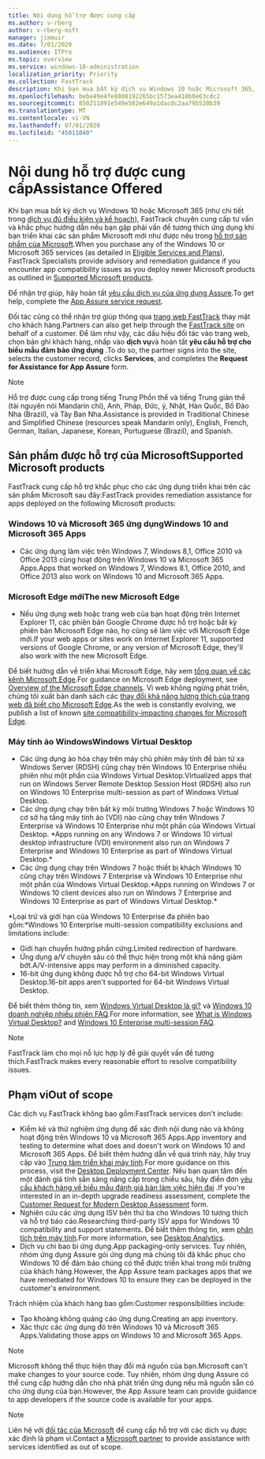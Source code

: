 ```yaml
---
title: Nội dung hỗ trợ được cung cấp
ms.author: v-rberg
author: v-rberg-msft
manager: jimmuir
ms.date: 7/01/2020
ms.audience: ITPro
ms.topic: overview
ms.service: windows-10-administration
localization_priority: Priority
ms.collection: FastTrack
description: Khi bạn mua bất kỳ dịch vụ Windows 10 hoặc Microsoft 365, FastTrack chuyên gia cung cấp hướng dẫn tư vấn và khắc phục để triển khai Windows 10 và Microsoft 365 Apps và ở lại up-to-date mà không có chi phí bổ sung (với một thuê bao đủ điều kiện).
ms.openlocfilehash: bebe49e4fe8808192265bc1573ea410b0e63cdc2
ms.sourcegitcommit: 850211891e549e582e649a1dacdc2aa79b520b39
ms.translationtype: MT
ms.contentlocale: vi-VN
ms.lasthandoff: 07/01/2020
ms.locfileid: "45011040"
---
```

# <a name="assistance-offered"></a><span data-ttu-id="50160-103">Nội dung hỗ trợ được cung cấp</span><span class="sxs-lookup"><span data-stu-id="50160-103">Assistance Offered</span></span>  

<span data-ttu-id="50160-104">Khi bạn mua bất kỳ dịch vụ Windows 10 hoặc Microsoft 365 (như chi tiết trong [dịch vụ đủ điều kiện và kế hoạch](M365-eligible-services-and-plans.md)), FastTrack chuyên cung cấp tư vấn và khắc phục hướng dẫn nếu bạn gặp phải vấn đề tương thích ứng dụng khi bạn triển khai các sản phẩm Microsoft mới như được nêu trong [hỗ trợ sản phẩm của Microsoft](#supported-microsoft-products).</span><span class="sxs-lookup"><span data-stu-id="50160-104">When you purchase any of the Windows 10 or Microsoft 365 services (as detailed in [Eligible Services and Plans](M365-eligible-services-and-plans.md)), FastTrack Specialists provide advisory and remediation guidance if you encounter app compatibility issues as you deploy newer Microsoft products as outlined in [Supported Microsoft products](#supported-microsoft-products).</span></span>

<span data-ttu-id="50160-105">Để nhận trợ giúp, hãy hoàn tất [yêu cầu dịch vụ của ứng dụng Assure](https://go.microsoft.com/fwlink/?linkid=2022721).</span><span class="sxs-lookup"><span data-stu-id="50160-105">To get help, complete the [App Assure service request](https://go.microsoft.com/fwlink/?linkid=2022721).</span></span>

<span data-ttu-id="50160-106">Đối tác cũng có thể nhận trợ giúp thông qua [trang web FastTrack](https://go.microsoft.com/fwlink/?linkid=780698) thay mặt cho khách hàng.</span><span class="sxs-lookup"><span data-stu-id="50160-106">Partners can also get help through the [FastTrack site](https://go.microsoft.com/fwlink/?linkid=780698) on behalf of a customer.</span></span> <span data-ttu-id="50160-107">Để làm như vậy, các dấu hiệu đối tác vào trang web, chọn bản ghi khách hàng, nhấp vào **dịch vụ**và hoàn tất **yêu cầu hỗ trợ cho biểu mẫu đảm bảo ứng dụng** .</span><span class="sxs-lookup"><span data-stu-id="50160-107">To do so, the partner signs into the site, selects the customer record, clicks **Services**, and completes the **Request for Assistance for App Assure** form.</span></span>

> [!NOTE]
> <span data-ttu-id="50160-108">Hỗ trợ được cung cấp trong tiếng Trung Phồn thể và tiếng Trung giản thể (tài nguyên nói Mandarin chỉ), Anh, Pháp, Đức, ý, Nhật, Hàn Quốc, Bồ Đào Nha (Brazil), và Tây Ban Nha.</span><span class="sxs-lookup"><span data-stu-id="50160-108">Assistance is provided in Traditional Chinese and Simplified Chinese (resources speak Mandarin only), English, French, German, Italian, Japanese, Korean, Portuguese (Brazil), and Spanish.</span></span> 

## <a name="supported-microsoft-products"></a><span data-ttu-id="50160-109">Sản phẩm được hỗ trợ của Microsoft</span><span class="sxs-lookup"><span data-stu-id="50160-109">Supported Microsoft products</span></span>

<span data-ttu-id="50160-110">FastTrack cung cấp hỗ trợ khắc phục cho các ứng dụng triển khai trên các sản phẩm Microsoft sau đây:</span><span class="sxs-lookup"><span data-stu-id="50160-110">FastTrack provides remediation assistance for apps deployed on the following Microsoft products:</span></span>

### <a name="windows-10-and-microsoft-365-apps"></a><span data-ttu-id="50160-111">Windows 10 và Microsoft 365 ứng dụng</span><span class="sxs-lookup"><span data-stu-id="50160-111">Windows 10 and Microsoft 365 Apps</span></span>

- <span data-ttu-id="50160-112">Các ứng dụng làm việc trên Windows 7, Windows 8,1, Office 2010 và Office 2013 cũng hoạt động trên Windows 10 và Microsoft 365 Apps.</span><span class="sxs-lookup"><span data-stu-id="50160-112">Apps that worked on Windows 7, Windows 8.1, Office 2010, and Office 2013 also work on Windows 10 and Microsoft 365 Apps.</span></span>

### <a name="the-new-microsoft-edge"></a><span data-ttu-id="50160-113">Microsoft Edge mới</span><span class="sxs-lookup"><span data-stu-id="50160-113">The new Microsoft Edge</span></span>

- <span data-ttu-id="50160-114">Nếu ứng dụng web hoặc trang web của bạn hoạt động trên Internet Explorer 11, các phiên bản Google Chrome được hỗ trợ hoặc bất kỳ phiên bản Microsoft Edge nào, họ cũng sẽ làm việc với Microsoft Edge mới.</span><span class="sxs-lookup"><span data-stu-id="50160-114">If your web apps or sites work on Internet Explorer 11, supported versions of Google Chrome, or any version of Microsoft Edge, they'll also work with the new Microsoft Edge.</span></span>

<span data-ttu-id="50160-115">Để biết hướng dẫn về triển khai Microsoft Edge, hãy xem [tổng quan về các kênh Microsoft Edge](https://docs.microsoft.com/DeployEdge/microsoft-edge-channels).</span><span class="sxs-lookup"><span data-stu-id="50160-115">For guidance on Microsoft Edge deployment, see [Overview of the Microsoft Edge channels](https://docs.microsoft.com/DeployEdge/microsoft-edge-channels).</span></span> <span data-ttu-id="50160-116">Vì web không ngừng phát triển, chúng tôi xuất bản danh sách các [thay đổi khả năng tương thích của trang web đã biết cho Microsoft Edge](https://docs.microsoft.com/microsoft-edge/web-platform/site-impacting-changes).</span><span class="sxs-lookup"><span data-stu-id="50160-116">As the web is constantly evolving, we publish a list of known [site compatibility-impacting changes for Microsoft Edge](https://docs.microsoft.com/microsoft-edge/web-platform/site-impacting-changes).</span></span>

### <a name="windows-virtual-desktop"></a><span data-ttu-id="50160-117">Máy tính ảo Windows</span><span class="sxs-lookup"><span data-stu-id="50160-117">Windows Virtual Desktop</span></span>

- <span data-ttu-id="50160-118">Các ứng dụng ảo hóa chạy trên máy chủ phiên máy tính để bàn từ xa Windows Server (RDSH) cũng chạy trên Windows 10 Enterprise nhiều phiên như một phần của Windows Virtual Desktop.</span><span class="sxs-lookup"><span data-stu-id="50160-118">Virtualized apps that run on Windows Server Remote Desktop Session Host (RDSH) also run on Windows 10 Enterprise multi-session as part of Windows Virtual Desktop.</span></span>
- <span data-ttu-id="50160-119">Các ứng dụng chạy trên bất kỳ môi trường Windows 7 hoặc Windows 10 cơ sở hạ tầng máy tính ảo (VDI) nào cũng chạy trên Windows 7 Enterprise và Windows 10 Enterprise như một phần của Windows Virtual Desktop. \*</span><span class="sxs-lookup"><span data-stu-id="50160-119">Apps running on any Windows 7 or Windows 10 virtual desktop infrastructure (VDI) environment also run on Windows 7 Enterprise and Windows 10 Enterprise as part of Windows Virtual Desktop.\*</span></span>
- <span data-ttu-id="50160-120">Các ứng dụng chạy trên Windows 7 hoặc thiết bị khách Windows 10 cũng chạy trên Windows 7 Enterprise và Windows 10 Enterprise như một phần của Windows Virtual Desktop.\*</span><span class="sxs-lookup"><span data-stu-id="50160-120">Apps running on Windows 7 or Windows 10 client devices also run on Windows 7 Enterprise and Windows 10 Enterprise as part of Windows Virtual Desktop.\*</span></span>

<span data-ttu-id="50160-121">\*Loại trừ và giới hạn của Windows 10 Enterprise đa phiên bao gồm:</span><span class="sxs-lookup"><span data-stu-id="50160-121">\*Windows 10 Enterprise multi-session compatibility exclusions and limitations include:</span></span>
- <span data-ttu-id="50160-122">Giới hạn chuyển hướng phần cứng.</span><span class="sxs-lookup"><span data-stu-id="50160-122">Limited redirection of hardware.</span></span>
- <span data-ttu-id="50160-123">Ứng dụng a/V chuyên sâu có thể thực hiện trong một khả năng giảm bớt.</span><span class="sxs-lookup"><span data-stu-id="50160-123">A/V-intensive apps may perform in a diminished capacity.</span></span>
- <span data-ttu-id="50160-124">16-bit ứng dụng không được hỗ trợ cho 64-bit Windows Virtual Desktop.</span><span class="sxs-lookup"><span data-stu-id="50160-124">16-bit apps aren't supported for 64-bit Windows Virtual Desktop.</span></span>

<span data-ttu-id="50160-125">Để biết thêm thông tin, xem [Windows Virtual Desktop là gì?](https://docs.microsoft.com/azure/virtual-desktop/overview) và [Windows 10 doanh nghiệp nhiều phiên FAQ](https://docs.microsoft.com/azure/virtual-desktop/windows-10-multisession-faq).</span><span class="sxs-lookup"><span data-stu-id="50160-125">For more information, see [What is Windows Virtual Desktop?](https://docs.microsoft.com/azure/virtual-desktop/overview) and [Windows 10 Enterprise multi-session FAQ](https://docs.microsoft.com/azure/virtual-desktop/windows-10-multisession-faq).</span></span>

> [!NOTE]
> <span data-ttu-id="50160-126">FastTrack làm cho mọi nỗ lực hợp lý để giải quyết vấn đề tương thích.</span><span class="sxs-lookup"><span data-stu-id="50160-126">FastTrack makes every reasonable effort to resolve compatibility issues.</span></span> 

## <a name="out-of-scope"></a><span data-ttu-id="50160-127">Phạm vi</span><span class="sxs-lookup"><span data-stu-id="50160-127">Out of scope</span></span>

<span data-ttu-id="50160-128">Các dịch vụ FastTrack không bao gồm:</span><span class="sxs-lookup"><span data-stu-id="50160-128">FastTrack services don't include:</span></span>
- <span data-ttu-id="50160-129">Kiểm kê và thử nghiệm ứng dụng để xác định nội dung nào và không hoạt động trên Windows 10 và Microsoft 365 Apps.</span><span class="sxs-lookup"><span data-stu-id="50160-129">App inventory and testing to determine what does and doesn't work on Windows 10 and Microsoft 365 Apps.</span></span> <span data-ttu-id="50160-130">Để biết thêm hướng dẫn về quá trình này, hãy truy cập vào [Trung tâm triển khai máy tính](https://go.microsoft.com/fwlink/?linkid=2080140).</span><span class="sxs-lookup"><span data-stu-id="50160-130">For more guidance on this process, visit the [Desktop Deployment Center](https://go.microsoft.com/fwlink/?linkid=2080140).</span></span> <span data-ttu-id="50160-131">Nếu bạn quan tâm đến một đánh giá tính sẵn sàng nâng cấp trong chiều sâu, hãy điền đơn [yêu cầu khách hàng về biểu mẫu đánh giá bàn làm việc hiện đại](https://go.microsoft.com/fwlink/?linkid=2053818) .</span><span class="sxs-lookup"><span data-stu-id="50160-131">If you're interested in an in-depth upgrade readiness assessment, complete the [Customer Request for Modern Desktop Assessment](https://go.microsoft.com/fwlink/?linkid=2053818) form.</span></span>
- <span data-ttu-id="50160-132">Nghiên cứu các ứng dụng ISV bên thứ ba cho Windows 10 tương thích và hỗ trợ báo cáo.</span><span class="sxs-lookup"><span data-stu-id="50160-132">Researching third-party ISV apps for Windows 10 compatibility and support statements.</span></span> <span data-ttu-id="50160-133">Để biết thêm thông tin, xem [phân tích trên máy tính](https://docs.microsoft.com/sccm/desktop-analytics/overview).</span><span class="sxs-lookup"><span data-stu-id="50160-133">For more information, see [Desktop Analytics](https://docs.microsoft.com/sccm/desktop-analytics/overview).</span></span>
- <span data-ttu-id="50160-134">Dịch vụ chỉ bao bì ứng dụng.</span><span class="sxs-lookup"><span data-stu-id="50160-134">App packaging-only services.</span></span> <span data-ttu-id="50160-135">Tuy nhiên, nhóm ứng dụng Assure gói ứng dụng mà chúng tôi đã khắc phục cho Windows 10 để đảm bảo chúng có thể được triển khai trong môi trường của khách hàng.</span><span class="sxs-lookup"><span data-stu-id="50160-135">However, the App Assure team packages apps that we have remediated for Windows 10 to ensure they can be deployed in the customer's environment.</span></span>

<span data-ttu-id="50160-136">Trách nhiệm của khách hàng bao gồm:</span><span class="sxs-lookup"><span data-stu-id="50160-136">Customer responsibilities include:</span></span>
- <span data-ttu-id="50160-137">Tạo khoảng không quảng cáo ứng dụng.</span><span class="sxs-lookup"><span data-stu-id="50160-137">Creating an app inventory.</span></span>
- <span data-ttu-id="50160-138">Xác thực các ứng dụng đó trên Windows 10 và Microsoft 365 Apps.</span><span class="sxs-lookup"><span data-stu-id="50160-138">Validating those apps on Windows 10 and Microsoft 365 Apps.</span></span>

> [!NOTE]
> <span data-ttu-id="50160-139">Microsoft không thể thực hiện thay đổi mã nguồn của bạn.</span><span class="sxs-lookup"><span data-stu-id="50160-139">Microsoft can't make changes to your source code.</span></span> <span data-ttu-id="50160-140">Tuy nhiên, nhóm ứng dụng Assure có thể cung cấp hướng dẫn cho nhà phát triển ứng dụng nếu mã nguồn sẵn có cho ứng dụng của bạn.</span><span class="sxs-lookup"><span data-stu-id="50160-140">However, the App Assure team can provide guidance to app developers if the source code is available for your apps.</span></span>

> [!NOTE]
> <span data-ttu-id="50160-141">Liên hệ với [đối tác của Microsoft](https://go.microsoft.com/fwlink/?linkid=2080150) để cung cấp hỗ trợ với các dịch vụ được xác định là phạm vi.</span><span class="sxs-lookup"><span data-stu-id="50160-141">Contact a [Microsoft partner](https://go.microsoft.com/fwlink/?linkid=2080150) to provide assistance with services identified as out of scope.</span></span>


